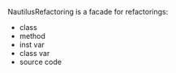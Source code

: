 NautilusRefactoring is a facade for refactorings:- class- method- inst var- class var- source code
